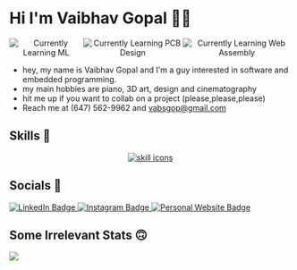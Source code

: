 
# Hi I'm Vaibhav Gopal 👋🗿

<div id="badges" align="center" style="display:flex;">
  <img src="https://img.shields.io/badge/Currently_Learning-ML-brown?logo=pytorch" alt="Currently Learning ML"/>
  <img src="https://img.shields.io/badge/Currently_Learning_PCB-Design-orange?logo=circuitverse" alt="Currently Learning PCB Design"/>
  <img src="https://img.shields.io/badge/Currently_Learning-WASM-violet?logo=webassembly" alt="Currently Learning Web Assembly"/>
</div>

- hey, my name is Vaibhav Gopal and I'm a guy interested in software and embedded programming.
- my main hobbies are piano, 3D art, design and cinematography
- hit me up if you want to collab on a project (please,please,please)
- Reach me at (647) 562-9962 and vabsgop@gmail.com

## Skills 🦾

<div id="skills" align="center">
  <a href="https://skillicons.dev">
    <img src="https://skillicons.dev/icons?i=js,html,css,wasm,rust,cpp,bash,powershell,arduino,blender,figma,flask,docker,gamemakerstudio,git,github,godot,heroku,linux,md,react,matlab,mysql,neovim,nextjs,nodejs,processing,py,raspberrypi,regex,selenium,tailwind,ts,vim,vite,visualstudio,webpack" alt="skill icons" />
  </a>
</div>

## Socials 🫥

<div id="socials" align="center" style="display:flex;">
  <div id="badges">
    <a href="https://www.linkedin.com/in/vaibhav-gopal/">
      <img src="https://img.shields.io/badge/LinkedIn-blue?style=for-the-badge&logo=linkedin&logoColor=white" alt="LinkedIn Badge"/>
    </a>
    <a href="https://www.instagram.com/alawngnome/">
      <img src="https://img.shields.io/badge/Instagram-purple?style=for-the-badge&logo=instagram&logoColor=white" alt="Instagram Badge"/>
    </a>
    <a href="https://vaibhavgopal.pages.dev">
      <img src="https://img.shields.io/badge/Personal_Website-green?style=for-the-badge&logo=none&logoColor=white" alt="Personal Website Badge"/>
    </a>
  </div>
</div>

## Some Irrelevant Stats 🙃

<div align="center" id="stats" style="display:flex;">
  <img src="https://github-readme-stats.vercel.app/api/top-langs/?username=vaibhav-gopal&layout=compact&show_icons=true&title_color=ffffff&icon_color=34abeb&text_color=daf7dc&bg_color=151515" style="vertical-align: top;" />
  <!-- <img src="https://github-readme-stats.vercel.app/api?username=vaibhav-gopal&show_icons=true&title_color=ffffff&icon_color=34abeb&text_color=daf7dc&bg_color=151515&hide=contribs,prs" /> -->
</span>


